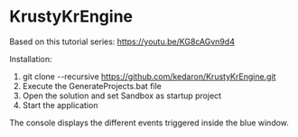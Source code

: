 # KrustyKrEngine

Based on this tutorial series: https://youtu.be/KG8cAGvn9d4

Installation:
1. git clone --recursive https://github.com/kedaron/KrustyKrEngine.git
2. Execute the GenerateProjects.bat file
3. Open the solution and set Sandbox as startup project
4. Start the application

The console displays the different events triggered inside the blue window.

